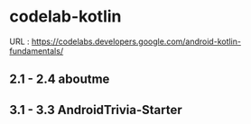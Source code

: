 # codelab-kotlin
URL : https://codelabs.developers.google.com/android-kotlin-fundamentals/

## 2.1 - 2.4 aboutme
## 3.1 - 3.3 AndroidTrivia-Starter

